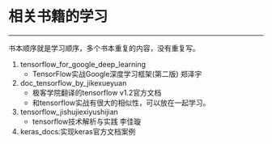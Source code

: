 # 相关书籍的学习
---
书本顺序就是学习顺序，多个书本重复的内容，没有重复写。
1. tensorflow_for_google_deep_learning
    - TensorFlow实战Google深度学习框架(第二版) 郑泽宇
2. doc_tensorflow_by_jikexueyuan
    - 极客学院翻译的tensorflow v1.2官方文档
    - 和tensorflow实战有很大的相似性，可以放在一起学习。 
3. tensorflow_jishujiexiyushijian
    - tensorflow技术解析与实践 李佳璇
4. keras_docs:实现keras官方文档案例